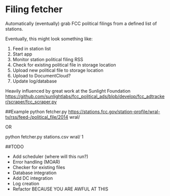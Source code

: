 # Filing fetcher
Automatically (eventually) grab FCC political filings from a defined list of stations.

Eventually, this might look something like:

1. Feed in station list
2. Start app
3. Monitor station political filing RSS
4. Check for existing political file in storage location
5. Upload new political file to storage location
6. Upload to DocumentCloud?
7. Update log/database

Heavily influenced by great work at the Sunlight Foundation
https://github.com/sunlightlabs/fcc_political_ads/blob/develop/fcc_adtracker/scraper/fcc_scraper.py

##Example
python fetcher.py https://stations.fcc.gov/station-profile/wral-tv/rss/feed-/political_file/2014 wral/

OR

python fetcher.py stations.csv wral/ 1

##TODO
- Add scheduler (where will this run?)
- Error handling (MOAR)
- Checker for existing files
- Database integration
- Add DC integration
- Log creation
- Refactor BECAUSE YOU ARE AWFUL AT THIS